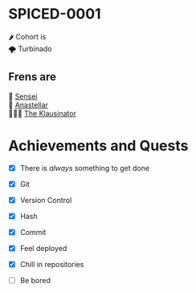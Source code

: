 # SPICED-0001
🌶️ Cohort is  
🌪️ Turbinado  
## Frens are  
👾 [Sensei](https://github.com/urbinaj61/urbinaj61)  
🌙 [Anastellar](https://github.com/AnastasiaKhudobasheva)  
👨🏼‍🏫 [The Klausinator](https://github.com/Klausstille)

# Achievements and Quests
- [x] There is *always* something to get done
- [x] Git
- [x] Version Control
- [x] Hash
- [x] Commit
- [x] Feel deployed
- [x] Chill in repositories
- [ ] Be bored   

